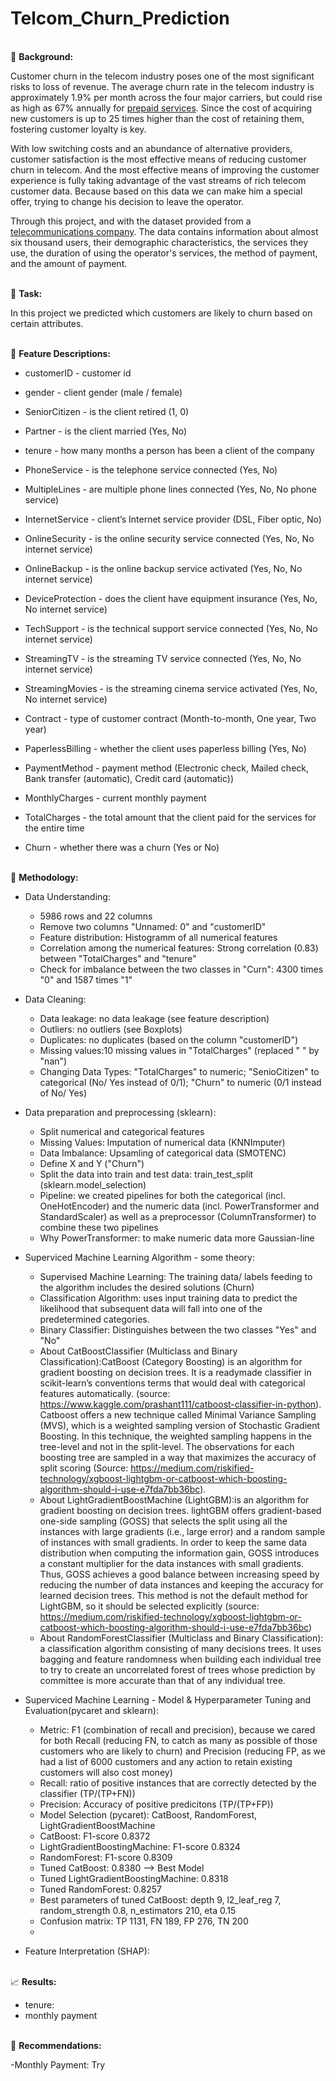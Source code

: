 # Telcom_Churn_Prediction

<br/> :office: **Background:**

Customer churn in the telecom industry poses one of the most significant risks to loss of revenue. The average churn rate in the telecom industry is approximately 1.9% per month across the four major carriers, but could rise as high as 67% annually for [prepaid services](https://www.omnisci.com/blog/strategies-for-reducing-churn-rate-in-the-telecom-industry). Since the cost of acquiring new customers is up to 25 times higher than the cost of retaining them, fostering customer loyalty is key. 

With low switching costs and an abundance of alternative providers, customer satisfaction is the most effective means of reducing customer churn in telecom. And the most effective means of improving the customer experience is fully taking advantage of the vast streams of rich telecom customer data. Because based on this data we can make him a special offer, trying to change his decision to leave the operator.

Through this project, and with the dataset provided from a [telecommunications company](https://www.kaggle.com/radmirzosimov/telecom-users-dataset). The data contains information about almost six thousand users, their demographic characteristics, the services they use, the duration of using the operator's services, the method of payment, and the amount of payment.

<br/> :thought_balloon: **Task:** 

In this project we predicted which customers are likely to churn based on certain attributes.



<br/> :page_with_curl: **Feature Descriptions:**

  - customerID - customer id

  - gender - client gender (male / female)

  - SeniorCitizen - is the client retired (1, 0)

  - Partner - is the client married (Yes, No)

  - tenure - how many months a person has been a client of the company

  - PhoneService - is the telephone service connected (Yes, No)

  -  MultipleLines - are multiple phone lines connected (Yes, No, No phone service)

  - InternetService - client’s Internet service provider (DSL, Fiber optic, No)

  - OnlineSecurity - is the online security service connected (Yes, No, No internet service)

  - OnlineBackup - is the online backup service activated (Yes, No, No internet service)

  - DeviceProtection - does the client have equipment insurance (Yes, No, No internet service)

  - TechSupport - is the technical support service connected (Yes, No, No internet service)

  - StreamingTV - is the streaming TV service connected (Yes, No, No internet service)

  - StreamingMovies - is the streaming cinema service activated (Yes, No, No internet service)

  - Contract - type of customer contract (Month-to-month, One year, Two year)

  - PaperlessBilling - whether the client uses paperless billing (Yes, No)

  - PaymentMethod - payment method (Electronic check, Mailed check, Bank transfer (automatic), Credit card (automatic))

  - MonthlyCharges - current monthly payment

  - TotalCharges - the total amount that the client paid for the services for the entire time

  - Churn - whether there was a churn (Yes or No)

<br/> :abacus: **Methodology:**
  
  - Data Understanding: 
    - 5986 rows and 22 columns 
    - Remove two columns "Unnamed: 0" and "customerID"
    - Feature distribution: Histogramm of all numerical features
    - Correlation among the numerical features: Strong correlation (0.83) between "TotalCharges" and "tenure"
    - Check for imbalance between the two classes in "Curn": 4300 times "0" and 1587 times "1"

  - Data Cleaning: 
    - Data leakage: no data leakage (see feature description)
    - Outliers: no outliers (see Boxplots)
    - Duplicates: no duplicates (based on the column "customerID")
    - Missing values:10 missing values in "TotalCharges" (replaced " " by "nan")
    - Changing Data Types: "TotalCharges" to numeric; "SenioCitizen" to categorical (No/ Yes instead of 0/1); "Churn" to numeric (0/1 instead of No/ Yes) 
  
  - Data preparation and preprocessing (sklearn):
    - Split numerical and categorical features
    - Missing Values: Imputation of numerical data (KNNImputer)
    - Data Imbalance: Upsamling of categorical data (SMOTENC)
    - Define X and Y ("Churn")
    - Split the data into train and test data: train_test_split (sklearn.model_selection)
    - Pipeline: we created pipelines for both the categorical (incl. OneHotEncoder) and the numeric data (incl. PowerTransformer and StandardScaler) as well as a preprocessor (ColumnTransformer) to combine these two pipelines
    - Why PowerTransformer: to make numeric data more Gaussian-line
    
  - Superviced Machine Learning Algorithm - some theory:
    - Supervised Machine Learning: The training data/ labels feeding to the algorithm includes the desired solutions (Churn)
    - Classification Algorithm: uses input training data to predict the likelihood that subsequent data will fall into one of the predetermined categories.
    - Binary Classifier: Distinguishes between the two classes "Yes" and "No"
    - About CatBoostClassifier (Multiclass and Binary Classification):CatBoost (Category Boosting) is an algorithm for gradient boosting on decision trees. It is a readymade classifier in scikit-learn’s conventions terms that would deal with categorical features automatically. (source: https://www.kaggle.com/prashant111/catboost-classifier-in-python). Catboost offers a new technique called Minimal Variance Sampling (MVS), which is a weighted sampling version of Stochastic Gradient Boosting. In this technique, the weighted sampling happens in the tree-level and not in the split-level. The observations for each boosting tree are sampled in a way that maximizes the accuracy of split scoring (Source: https://medium.com/riskified-technology/xgboost-lightgbm-or-catboost-which-boosting-algorithm-should-i-use-e7fda7bb36bc).
    - About LightGradientBoostMachine (LightGBM):is an algorithm for gradient boosting on decision trees. lightGBM offers gradient-based one-side sampling (GOSS) that selects the split using all the instances with large gradients (i.e., large error) and a random sample of instances with small gradients. In order to keep the same data distribution when computing the information gain, GOSS introduces a constant multiplier for the data instances with small gradients. Thus, GOSS achieves a good balance between increasing speed by reducing the number of data instances and keeping the accuracy for learned decision trees. This method is not the default method for LightGBM, so it should be selected explicitly (source: https://medium.com/riskified-technology/xgboost-lightgbm-or-catboost-which-boosting-algorithm-should-i-use-e7fda7bb36bc)
    - About RandomForestClassifier (Multiclass and Binary Classification): a classification algorithm consisting of many decisions trees. It uses bagging and feature randomness when building each individual tree to try to create an uncorrelated forest of trees whose prediction by committee is more accurate than that of any individual tree.
    
  - Superviced Machine Learning - Model & Hyperparameter Tuning and Evaluation(pycaret and sklearn):
    - Metric: F1 (combination of recall and precision), because we cared for both Recall (reducing FN, to catch as many as possible of those customers who are likely to churn) and Precision (reducing FP, as we had a list of 6000 customers and any action to retain existing customers will also cost money)
    - Recall: ratio of positive instances that are correctly detected by the classifier (TP/(TP+FN))
    - Precision: Accuracy of positive predicitons (TP/(TP+FP))
    - Model Selection (pycaret): CatBoost, RandomForest, LightGradientBoostMachine
    - CatBoost: F1-score 0.8372
    - LightGradientBoostingMachine: F1-score 0.8324
    - RandomForest: F1-score 0.8309
    - Tuned CatBoost: 0.8380 --> Best Model
    - Tuned LightGradientBoostingMachine: 0.8318
    - Tuned RandomForest: 0.8257
    - Best parameters of tuned CatBoost: depth 9, l2_leaf_reg 7, random_strength 0.8, n_estimators 210, eta 0.15
    - Confusion matrix: TP 1131, FN 189, FP 276, TN 200
    - 


  - Feature Interpretation (SHAP): 

<br/> :chart_with_upwards_trend: **Results:**

- tenure:
- monthly payment

<br/> :speech_balloon: **Recommendations:**

-Monthly Payment: Try
